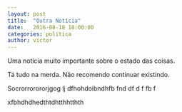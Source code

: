 ```yaml
---
layout: post
title:  "Outra Notícia"
date:   2016-08-18 18:00:00
categories: politica
author: victor
---
```

Uma notícia muito importante sobre o estado das coisas.

Tá tudo na merda. Não recomendo continuar existindo.

Socrorrorororjgog
lj
dfhohdoibndhfb
fnd
df
d
f
fb
f

xfbhdhdhedthtdhtthhtthth
